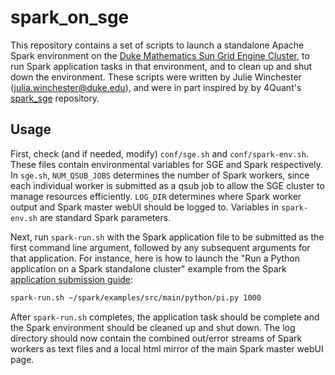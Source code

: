 # spark_on_sge
This repository contains a set of scripts to launch a standalone Apache Spark environment on the [Duke Mathematics Sun Grid Engine Cluster](https://math.duke.edu/sge-cluster-documentation), to run Spark application tasks in that environment, and to clean up and shut down the environment. These scripts were written by Julie Winchester (julia.winchester@duke.edu), and were in part inspired by by 4Quant's [spark_sge](https://github.com/4Quant/sge_spark) repository.

## Usage
First, check (and if needed, modify) `conf/sge.sh` and `conf/spark-env.sh`. These files contain environmental variables for SGE and Spark respectively. In `sge.sh`, `NUM_QSUB_JOBS` determines the number of Spark workers, since each individual worker is submitted as a qsub job to allow the SGE cluster to manage resources efficiently. `LOG_DIR` determines where Spark worker output and Spark master webUI should be logged to. Variables in `spark-env.sh` are standard Spark parameters.

Next, run `spark-run.sh` with the Spark application file to be submitted as the first command line argument, followed by any subsequent arguments for that application. For instance, here is how to launch the "Run a Python application on a Spark standalone cluster" example from the Spark [application submission guide](http://spark.apache.org/docs/latest/submitting-applications.html): 

```bash
spark-run.sh ~/spark/examples/src/main/python/pi.py 1000
```

After `spark-run.sh` completes, the application task should be complete and the Spark environment should be cleaned up and shut down. The log directory should now contain the combined out/error streams of Spark workers as text files and a local html mirror of the main Spark master webUI page.

